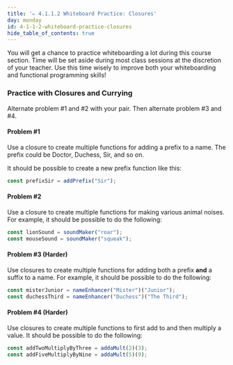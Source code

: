 ```yaml
---
title: '✏️ 4.1.1.2 Whiteboard Practice: Closures'
day: monday
id: 4-1-1-2-whiteboard-practice-closures
hide_table_of_contents: true
---
```


You will get a chance to practice whiteboarding a lot during this course section. Time will be set aside during most class sessions at the discretion of your teacher. Use this time wisely to improve both your whiteboarding and functional programming skills!

### Practice with Closures and Currying

Alternate problem #1 and #2 with your pair. Then alternate problem #3 and #4.

#### Problem #1

Use a closure to create multiple functions for adding a prefix to a name. The prefix could be Doctor, Duchess, Sir, and so on.

It should be possible to create a new prefix function like this:

```js
const prefixSir = addPrefix("Sir");
```

#### Problem #2

Use a closure to create multiple functions for making various animal noises. For example, it should be possible to do the following:

```js
const lionSound = soundMaker("roar");
const mouseSound = soundMaker("squeak");
```

#### Problem #3 (Harder)

Use closures to create multiple functions for adding both a prefix **and** a suffix to a name. For example, it should be possible to do the following:

```js
const misterJunior = nameEnhancer("Mister")("Junior");
const duchessThird = nameEnhancer("Duchess")("The Third");
```

#### Problem #4 (Harder)

Use closures to create multiple functions to first add to and then multiply a value. It should be possible to do the following:

```js
const addTwoMultiplyByThree = addaMult(2)(3);
const addFiveMultiplyByNine = addaMult(5)(9);
```
